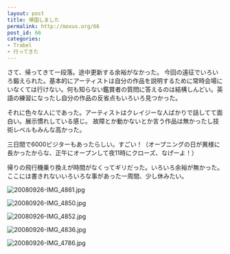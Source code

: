```yaml
---
layout: post
title: 帰国しました
permalink: http://moxus.org/66
post_id: 66
categories: 
- Trabel
- 行ってきた
---
```


さて、帰ってきて一段落。途中更新する余裕がなかった。
今回の遠征でいろいろ鍛えられた。基本的にアーティストは自分の作品を説明するために常時会場にいなくては行けない。何も知らない鑑賞者の質問に答えるのは結構しんどい。英語の練習になったし自分の作品の反省点もいろいろ見つかった。

それに色々な人にであった。アーティストはクレイジーな人ばかりで話してて面白い。展示慣れしている感じ。
故障とか動かないとか言う作品は無かったし技術レベルもみんな高かった。

三日間で6000ビジターもあったらしい。すごい！（オープニングの日が異様に長かったからな、正午にオープンして夜11時にクローズ、なげーよ！）

帰りの飛行機乗り換えが時間がなくってギリだった。いろいろ余裕が無かった。
ここには書きれないいろいろな事があった一周間、少し休みたい。


![20080926-IMG_4861.jpg](/images/20080926-IMG_4861.jpg)

![20080926-IMG_4850.jpg](/images/20080926-IMG_4850.jpg)

![20080926-IMG_4852.jpg](/images/20080926-IMG_4852.jpg)

![20080926-IMG_4836.jpg](/images/20080926-IMG_4836.jpg)

![20080926-IMG_4786.jpg](/images/20080926-IMG_4786.jpg)
